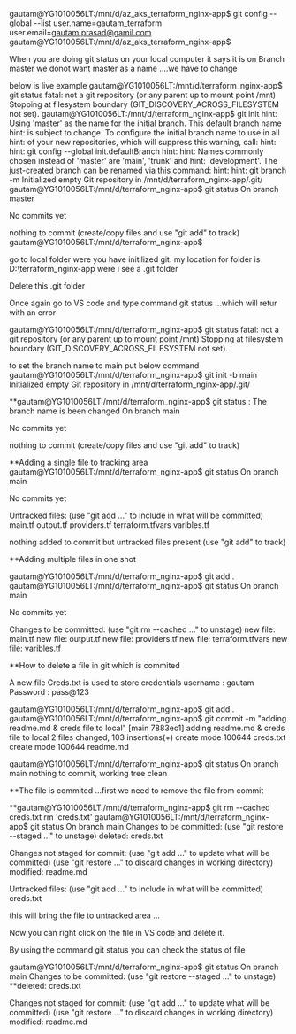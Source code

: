 gautam@YG1010056LT:/mnt/d/az_aks_terraform_nginx-app$ git config --global --list
user.name=gautam_terraform
user.email=gautam.prasad@gamil.com
gautam@YG1010056LT:/mnt/d/az_aks_terraform_nginx-app$ 

When you are doing git status on your local computer it says it is on Branch master 
we donot want master as a name ....we have to change 

below is live example 
gautam@YG1010056LT:/mnt/d/terraform_nginx-app$ git status
fatal: not a git repository (or any parent up to mount point /mnt)        
Stopping at filesystem boundary (GIT_DISCOVERY_ACROSS_FILESYSTEM not set).
gautam@YG1010056LT:/mnt/d/terraform_nginx-app$ git init
hint: Using 'master' as the name for the initial branch. This default branch name
hint: is subject to change. To configure the initial branch name to use in all   
hint: of your new repositories, which will suppress this warning, call:
hint: 
hint:   git config --global init.defaultBranch <name>
hint: 
hint: Names commonly chosen instead of 'master' are 'main', 'trunk' and
hint: 'development'. The just-created branch can be renamed via this command:
hint: 
hint:   git branch -m <name>
Initialized empty Git repository in /mnt/d/terraform_nginx-app/.git/
gautam@YG1010056LT:/mnt/d/terraform_nginx-app$ git status
On branch master

No commits yet

nothing to commit (create/copy files and use "git add" to track)
gautam@YG1010056LT:/mnt/d/terraform_nginx-app$ 

go to local folder were you have initilized git.
my location for folder is D:\terraform_nginx-app were i see a .git folder 

Delete this .git folder 

Once again go to VS code and type command git status ...which will retur with an error 

gautam@YG1010056LT:/mnt/d/terraform_nginx-app$ git status
fatal: not a git repository (or any parent up to mount point /mnt)
Stopping at filesystem boundary (GIT_DISCOVERY_ACROSS_FILESYSTEM not set).

to set the branch name to main put below command 
gautam@YG1010056LT:/mnt/d/terraform_nginx-app$ git init -b main
Initialized empty Git repository in /mnt/d/terraform_nginx-app/.git/

**gautam@YG1010056LT:/mnt/d/terraform_nginx-app$ git status   : The branch name is been changed 
On branch main

No commits yet

nothing to commit (create/copy files and use "git add" to track)

**Adding a single file to tracking area
gautam@YG1010056LT:/mnt/d/terraform_nginx-app$ git status
On branch main

No commits yet

Untracked files:
  (use "git add <file>..." to include in what will be committed)
        main.tf
        output.tf
        providers.tf
        terraform.tfvars
        varibles.tf

nothing added to commit but untracked files present (use "git add" to track)

**Adding multiple files in one shot 

gautam@YG1010056LT:/mnt/d/terraform_nginx-app$ git add .
gautam@YG1010056LT:/mnt/d/terraform_nginx-app$ git status
On branch main

No commits yet

Changes to be committed:
  (use "git rm --cached <file>..." to unstage)
        new file:   main.tf
        new file:   output.tf
        new file:   providers.tf
        new file:   terraform.tfvars
        new file:   varibles.tf

**How to delete a file in git which is commited 

A new file Creds.txt is used to store credentials 
username : gautam
Password : pass@123

gautam@YG1010056LT:/mnt/d/terraform_nginx-app$ git add .
gautam@YG1010056LT:/mnt/d/terraform_nginx-app$ git commit -m "adding readme.md & creds file to local"
[main 7883ec1] adding readme.md & creds file to local
 2 files changed, 103 insertions(+)
 create mode 100644 creds.txt
 create mode 100644 readme.md

gautam@YG1010056LT:/mnt/d/terraform_nginx-app$ git status
On branch main
nothing to commit, working tree clean

**The file is commited ...first we need to remove the file from commit 

**gautam@YG1010056LT:/mnt/d/terraform_nginx-app$ git rm --cached creds.txt
rm 'creds.txt'
gautam@YG1010056LT:/mnt/d/terraform_nginx-app$ git status 
On branch main
Changes to be committed:
  (use "git restore --staged <file>..." to unstage)
        deleted:    creds.txt

Changes not staged for commit:
  (use "git add <file>..." to update what will be committed)
  (use "git restore <file>..." to discard changes in working directory)
        modified:   readme.md

Untracked files:
  (use "git add <file>..." to include in what will be committed)
        creds.txt

this will bring the file to untracked area ...

Now you can right click on the file in VS code and delete it.


By using the command git status you can check the status of file 

gautam@YG1010056LT:/mnt/d/terraform_nginx-app$ git status
On branch main
Changes to be committed:
  (use "git restore --staged <file>..." to unstage)
        **deleted:    creds.txt

Changes not staged for commit:
  (use "git add <file>..." to update what will be committed)
  (use "git restore <file>..." to discard changes in working directory)
        modified:   readme.md
